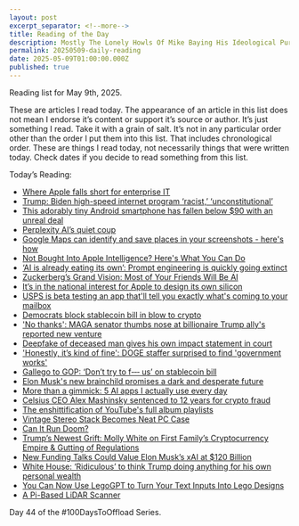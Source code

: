 ```yaml
---
layout: post
excerpt_separator: <!--more-->
title: Reading of the Day 
description: Mostly The Lonely Howls Of Mike Baying His Ideological Purity At The Moon
permalink: 20250509-daily-reading
date: 2025-05-09T01:00:00.000Z
published: true
---
```


Reading list for May 9th, 2025.

<!--more-->

These are articles I read today. The appearance of an article in this list does not mean I endorse it’s content or support it’s source or author. It’s just something I read. Take it with a grain of salt. It’s not in any particular order other than the order I put them into this list. That includes chronological order. These are things I read today, not necessarily things that were written today. Check dates if you decide to read something from this list.

Today’s Reading:

* [Where Apple falls short for enterprise IT](https://www.computerworld.com/article/3978812/where-apple-falls-short-for-enterprise-it.html)
* [Trump: Biden high-speed internet program ‘racist,’ ‘unconstitutional’](https://thehill.com/policy/technology/5291913-trump-biden-high-speed-internet-program-racist-unconstitutional/)
* [This adorably tiny Android smartphone has fallen below $90 with an unreal deal](https://www.androidpolice.com/adorably-tiny-android-smartphone-fallen-below-90-with-unreal-deal/)
* [Perplexity AI’s quiet coup](https://www.computerworld.com/article/3977562/perplexity-ais-quiet-coup.html)
* [Google Maps can identify and save places in your screenshots - here's how](https://www.zdnet.com/article/google-maps-can-identify-and-save-places-in-your-screenshots-heres-how/)
* [Not Bought Into Apple Intelligence? Here's What You Can Do](https://www.cnet.com/tech/services-and-software/not-bought-into-apple-intelligence-heres-what-you-can-do/)
* [‘AI is already eating its own’: Prompt engineering is quickly going extinct](https://www.fastcompany.com/91327911/prompt-engineering-going-extinct)
* [Zuckerberg’s Grand Vision: Most of Your Friends Will Be AI](https://www.wsj.com/tech/ai/mark-zuckerberg-ai-digital-future-0bb04de7)
* [It’s in the national interest for Apple to design its own silicon](https://www.computerworld.com/article/3982030/its-in-the-national-interest-for-apple-to-design-its-own-silicon.html)
* [USPS is beta testing an app that'll tell you exactly what's coming to your mailbox](https://www.androidpolice.com/usps-dedicated-informed-delivery-app/)
* [Democrats block stablecoin bill in blow to crypto](https://thehill.com/policy/technology/5290584-stablecoin-legislation-fails-senate-vote/)
* ['No thanks': MAGA senator thumbs nose at billionaire Trump ally's reported new venture](https://www.rawstory.com/mark-zuckerberg-2671921009/)
* [Deepfake of deceased man gives his own impact statement in court](https://www.engadget.com/ai/deepfake-of-deceased-man-gives-his-own-impact-statement-in-court-161138506.html)
* ['Honestly, it’s kind of fine': DOGE staffer surprised to find 'government works'](https://www.rawstory.com/sahil-lavingia-veterans-administration/)
* [Gallego to GOP: ‘Don’t try to f‑‑‑ us’ on stablecoin bill](https://thehill.com/policy/technology/5288077-gallego-slams-republicans-over-stablecoin-legislation/)
* [Elon Musk's new brainchild promises a dark and desperate future](https://www.rawstory.com/starbase-elon-musk/)
* [More than a gimmick: 5 AI apps I actually use every day](https://www.pcworld.com/article/2766597/more-than-a-gimmick-5-ai-apps-i-actually-use-every-day.html)
* [Celsius CEO Alex Mashinsky sentenced to 12 years for crypto fraud](https://www.engadget.com/big-tech/celsius-ceo-alex-mashinsky-sentenced-to-12-years-for-crypto-fraud-210415388.html)
* [The enshittification of YouTube's full album playlists](https://www.engadget.com/entertainment/youtube/the-enshitification-of-youtubes-full-album-playlists-172934629.html)
* [Vintage Stereo Stack Becomes Neat PC Case](https://hackaday.com/2025/04/30/vintage-stereo-stack-becomes-neat-pc-case/)
* [Can It Run Doom?](https://canitrundoom.org)
* [Trump’s Newest Grift: Molly White on First Family’s Cryptocurrency Empire & Gutting of Regulations](https://www.democracynow.org/2025/5/6/molly_white_crypto_trump_memecoin_ethics)
* [New Funding Talks Could Value Elon Musk’s xAI at $120 Billion](https://www.nytimes.com/2025/05/08/technology/xai-elon-musk-funding-value.html)
* [White House: ‘Ridiculous’ to think Trump doing anything for his own personal wealth](https://thehill.com/homenews/administration/5292621-white-house-trump-personal-wealth/)
* [You Can Now Use LegoGPT to Turn Your Text Inputs Into Lego Designs](https://www.cnet.com/tech/services-and-software/you-can-now-use-legogpt-to-turn-your-text-inputs-into-lego-designs/)
* [A Pi-Based LiDAR Scanner](https://hackaday.com/2025/04/18/a-pi-based-lidar-scanner/)

Day 44 of the #100DaysToOffload Series.
